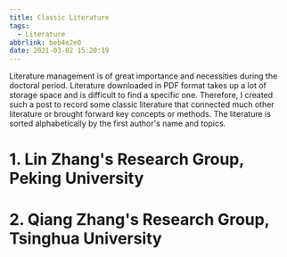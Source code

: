 ```yaml
---
title: Classic Literature
tags:
  - Literature
abbrlink: beb4e2e0
date: 2021-03-02 15:20:19
---
```


Literature management is of great importance and necessities during the doctoral period. Literature downloaded in PDF format takes up a lot of storage space and is difficult to find a specific one. Therefore, I created such a post to record some classic literature that connected much other literature or brought forward key concepts or methods. The literature is sorted alphabetically by the first author's name and topics.

<!-- more -->

# 1. Lin Zhang's Research Group, Peking University

# 2. Qiang Zhang's Research Group, Tsinghua University

